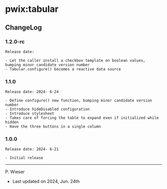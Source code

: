# pwix:tabular

## ChangeLog

### 1.2.0-rc

    Release date:

    - Let the caller install a checkbox template on boolean values, bumping minor candidate version number
    - Tabular.configure() becomes a reactive data source

### 1.1.0

    Release date: 2024- 6-24

    - Define configure() new function, bumping minor candidate version number
    - Introduce hideDisabled configuration
    - Introduce stylesheet
    - Takes care of forcing the table to expand even if initialized while  hidden
    - Have the three buttons in a single column

### 1.0.0

    Release date: 2024- 6-21

    - Initial release

---
P. Wieser
- Last updated on 2024, Jun. 24th
